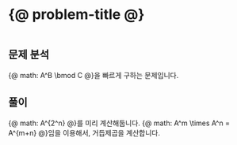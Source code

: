 # {@ problem-title @}

~~~problem-info-table
~~~

## 문제 분석

{@ math: A^B \bmod C @}을 빠르게 구하는 문제입니다.

## 풀이

{@ math: A^{2^n} @}를 미리 계산해둡니다.
{@ math: A^m \times A^n = A^{m+n} @}임을 이용해서,
거듭제곱을 계산합니다.
